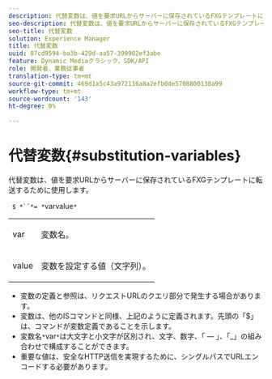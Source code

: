 ```yaml
---
description: 代替変数は、値を要求URLからサーバーに保存されているFXGテンプレートに転送するために使用します。
seo-description: 代替変数は、値を要求URLからサーバーに保存されているFXGテンプレートに転送するために使用します。
seo-title: 代替変数
solution: Experience Manager
title: 代替変数
uuid: 87cd9594-ba3b-429d-aa57-399902ef3abe
feature: Dynamic Mediaクラシック，SDK/API
role: 開発者、業務従事者
translation-type: tm+mt
source-git-commit: 469d1a5c43a972116a8a2efb0de5708800130a99
workflow-type: tm+mt
source-wordcount: '143'
ht-degree: 0%

---
```



# 代替変数{#substitution-variables}

代替変数は、値を要求URLからサーバーに保存されているFXGテンプレートに転送するために使用します。

` $ *``*= *`varvalue`*`

<table id="simpletable_76B381800C0D411F87CD551FC30B0579"> 
 <tr class="strow"> 
  <td class="stentry"> <p> <span class="codeph"> <span class="varname"> var  </span> </span> </p> </td> 
  <td class="stentry"> <p>変数名。 </p> </td> 
 </tr> 
 <tr class="strow"> 
  <td class="stentry"> <p> <span class="codeph"> <span class="varname"> value  </span> </span> </p> </td> 
  <td class="stentry"> <p>変数を設定する値（文字列）。 </p> </td> 
 </tr> 
</table>

* 変数の定義と参照は、リクエストURLのクエリ部分で発生する場合があります。
* 変数は、他のISコマンドと同様、上記のように定義されます。先頭の「$」は、コマンドが変数定義であることを示します。
* 変数名`*`var`*`は大文字と小文字が区別され、文字、数字、「 — 」、「_」の組み合わせで構成することができます。
* 重要な値は、安全なHTTP送信を実現するために、シングルパスでURLエンコードする必要があります。

